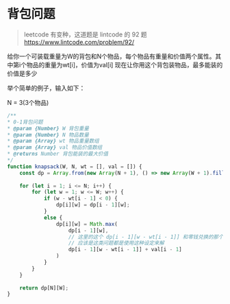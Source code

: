 # 背包问题
> leetcode 有变种，这道题是 lintcode 的 92 题 https://www.lintcode.com/problem/92/

给你一个可装载重量为W的背包和N个物品，每个物品有重量和价值两个属性。其中第i个物品的重量为wt[i]，价值为val[i]
现在让你用这个背包装物品，最多能装的价值是多少

举个简单的例子，输入如下：

N = 3(3个物品)

```javascript
/**
* 0-1背包问题
* @param {Number} W 背包重量
* @param {Number} N 物品数量
* @param {Array} wt 物品重量数组
* @param {Array} val 物品价值数组
* @returns Number 背包能装的最大价值
*/
function knapsack(W, N, wt = [], val = []) {
    const dp = Array.from(new Array(N + 1), () => new Array(W + 1).fill(0));
    
    for (let i = 1; i <= N; i++) {
        for (let w = 1; w <= W; w++) {
            if (w - wt[i - 1] < 0) {
                dp[i][w] = dp[i - 1][w];
            }
            else {
                dp[i][w] = Math.max(
                    dp[i - 1][w],
                    // 这里的这个 dp[i - 1][w - wt[i - 1]] 和零钱兑换的那个条件差不多
                    // 应该是这类问题都是使用这种设定来解
                    dp[i - 1][w - wt[i - 1]] + val[i - 1]
                )
            }
        }
    }
    
    return dp[N][W];
}

```
